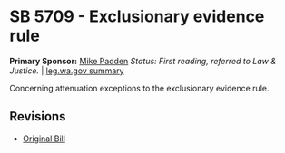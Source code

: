 # SB 5709 - Exclusionary evidence rule
**Primary Sponsor:** [Mike Padden](/person/leg/mike.padden.md)
*Status: First reading, referred to Law & Justice.* | [leg.wa.gov summary](https://app.leg.wa.gov/billsummary?BillNumber=5709&Year=2021)

Concerning attenuation exceptions to the exclusionary evidence rule.

## Revisions
* [Original Bill](1/)
